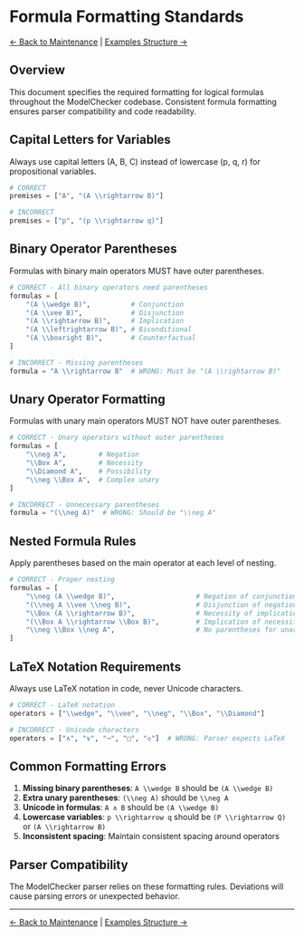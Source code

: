 # Formula Formatting Standards

[← Back to Maintenance](README.md) | [Examples Structure →](EXAMPLES_STRUCTURE.md)

## Overview

This document specifies the required formatting for logical formulas throughout the ModelChecker codebase. Consistent formula formatting ensures parser compatibility and code readability.

## Capital Letters for Variables

Always use capital letters (A, B, C) instead of lowercase (p, q, r) for propositional variables.

```python
# CORRECT
premises = ["A", "(A \\rightarrow B)"]

# INCORRECT
premises = ["p", "(p \\rightarrow q)"]
```

## Binary Operator Parentheses

Formulas with binary main operators MUST have outer parentheses.

```python
# CORRECT - All binary operators need parentheses
formulas = [
    "(A \\wedge B)",          # Conjunction
    "(A \\vee B)",            # Disjunction
    "(A \\rightarrow B)",     # Implication
    "(A \\leftrightarrow B)", # Biconditional
    "(A \\boxright B)",       # Counterfactual
]

# INCORRECT - Missing parentheses
formula = "A \\rightarrow B"  # WRONG: Must be "(A \\rightarrow B)"
```

## Unary Operator Formatting

Formulas with unary main operators MUST NOT have outer parentheses.

```python
# CORRECT - Unary operators without outer parentheses
formulas = [
    "\\neg A",        # Negation
    "\\Box A",        # Necessity
    "\\Diamond A",    # Possibility
    "\\neg \\Box A",  # Complex unary
]

# INCORRECT - Unnecessary parentheses
formula = "(\\neg A)"  # WRONG: Should be "\\neg A"
```

## Nested Formula Rules

Apply parentheses based on the main operator at each level of nesting.

```python
# CORRECT - Proper nesting
formulas = [
    "\\neg (A \\wedge B)",                    # Negation of conjunction
    "(\\neg A \\vee \\neg B)",                # Disjunction of negations
    "\\Box (A \\rightarrow B)",               # Necessity of implication
    "(\\Box A \\rightarrow \\Box B)",         # Implication of necessities
    "\\neg \\Box \\neg A",                    # No parentheses for unary chain
]
```

## LaTeX Notation Requirements

Always use LaTeX notation in code, never Unicode characters.

```python
# CORRECT - LaTeX notation
operators = ["\\wedge", "\\vee", "\\neg", "\\Box", "\\Diamond"]

# INCORRECT - Unicode characters
operators = ["∧", "∨", "¬", "□", "◇"]  # WRONG: Parser expects LaTeX
```

## Common Formatting Errors

1. **Missing binary parentheses**: `A \\wedge B` should be `(A \\wedge B)`
2. **Extra unary parentheses**: `(\\neg A)` should be `\\neg A`
3. **Unicode in formulas**: `A ∧ B` should be `(A \\wedge B)`
4. **Lowercase variables**: `p \\rightarrow q` should be `(P \\rightarrow Q)` or `(A \\rightarrow B)`
5. **Inconsistent spacing**: Maintain consistent spacing around operators

## Parser Compatibility

The ModelChecker parser relies on these formatting rules. Deviations will cause parsing errors or unexpected behavior.

---

[← Back to Maintenance](README.md) | [Examples Structure →](EXAMPLES_STRUCTURE.md)